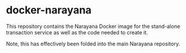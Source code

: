 docker-narayana
===============
This repository contains the Narayana Docker image for the stand-alone transaction service as well as the code needed to create it.

Note, this has effectively been folded into the main Narayana repository.
